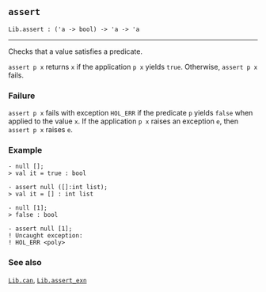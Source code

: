 ## `assert`

``` hol4
Lib.assert : ('a -> bool) -> 'a -> 'a
```

------------------------------------------------------------------------

Checks that a value satisfies a predicate.

`assert p x` returns `x` if the application `p x` yields `true`.
Otherwise, `assert p x` fails.

### Failure

`assert p x` fails with exception `HOL_ERR` if the predicate `p` yields
`false` when applied to the value `x`. If the application `p x` raises
an exception `e`, then `assert p x` raises `e`.

### Example

``` hol4
- null [];
> val it = true : bool

- assert null ([]:int list);
> val it = [] : int list

- null [1];
> false : bool

- assert null [1];
! Uncaught exception:
! HOL_ERR <poly>
```

### See also

[`Lib.can`](#Lib.can), [`Lib.assert_exn`](#Lib.assert_exn)
